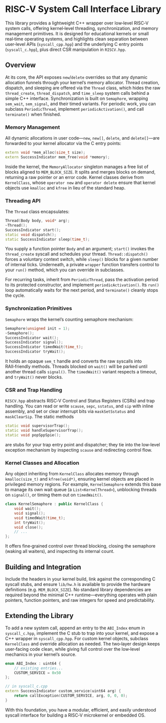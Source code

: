 # RISC‑V System Call Interface Library

This library provides a lightweight C++ wrapper over low‑level RISC‑V system calls, offering kernel‑level threading, synchronization, and memory management primitives. It is designed for educational kernels or small real‑time operating systems, and highlights clean separation between user‑level APIs (`syscall_cpp.hpp`) and the underlying C entry points (`syscall_c.hpp`), plus direct CSR manipulation in `RISCV.hpp`.

## Overview

At its core, the API exposes `new`/`delete` overrides so that any dynamic allocation funnels through your kernel’s memory allocator. Thread creation, dispatch, and sleeping are offered via the `Thread` class, which hides the raw `thread_create`, `thread_dispatch`, and `time_sleep` system calls behind a simple C++ interface. Synchronization is built on `Semaphore`, wrapping `sem_wait`, `sem_signal`, and their timed variants. For periodic work, you can subclass `PeriodicThread`, implement `periodicActivation()`, and call `terminate()` when finished.

### Memory Management

All dynamic allocations in user code—`new`, `new[]`, `delete`, and `delete[]`—are forwarded to your kernel allocator via the C entry points:

```cpp
extern void *mem_alloc(size_t size);
extern SuccessIndicator mem_free(void *memory);
```

Inside the kernel, the `MemoryAllocator` singleton manages a free list of blocks aligned to `MEM_BLOCK_SIZE`. It splits and merges blocks on demand, returning a raw pointer or an error code. Kernel classes derive from `KernelClass`, whose `operator new` and `operator delete` ensure that kernel objects use `kmalloc` and `kfree` in lieu of the standard heap.

### Threading API

The `Thread` class encapsulates:

```cpp
Thread(Body body, void* arg);
~Thread();
SuccessIndicator start();
static void dispatch();
static SuccessIndicator sleep(time_t);
```

You supply a function pointer `Body` and an argument; `start()` invokes the `thread_create` syscall and schedules your thread. `Thread::dispatch()` forces a voluntary context switch, while `sleep()` blocks for a given number of internal ticks. Underneath, a private `wrapper` function transfers control to your `run()` method, which you can override in subclasses.

For recurring tasks, inherit from `PeriodicThread`, pass the activation period to its protected constructor, and implement `periodicActivation()`. Its `run()` loop automatically waits for the next period, and `terminate()` cleanly stops the cycle.

### Synchronization Primitives

`Semaphore` wraps the kernel’s counting semaphore mechanism:

```cpp
Semaphore(unsigned init = 1);
~Semaphore();
SuccessIndicator wait();
SuccessIndicator signal();
SuccessIndicator timedWait(time_t);
SuccessIndicator tryWait();
```

It holds an opaque `sem_t` handle and converts the raw syscalls into RAII‑friendly methods. Threads blocked on `wait()` will be parked until another thread calls `signal()`. The `timedWait()` variant respects a timeout, and `tryWait()` never blocks.

### CSR and Trap Handling

`RISCV.hpp` abstracts RISC‑V Control and Status Registers (CSRs) and trap handling. You can read or write `scause`, `sepc`, `sstatus`, and `sip` with inline assembly, and set or clear interrupt bits via `maskSetSstatus` and `maskClearSip`. The static methods

```cpp
static void supervisorTrap();
static void handleSupervisorTrap();
static void popSppSpie();
```

are stubs for your trap entry point and dispatcher; they tie into the low‑level exception mechanism by inspecting `scause` and redirecting control flow.

### Kernel Classes and Allocation

Any object inheriting from `KernelClass` allocates memory through `kmalloc(size_t)` and `kfree(void*)`, ensuring kernel objects are placed in privileged memory regions. For example, `KernelSemaphore` extends this base to manage its own wait queue (a `List<KernelThread>`), unblocking threads on `signal()`, or timing them out on `timedWait()`.

```cpp
class KernelSemaphore : public KernelClass {
    void wait();
    void signal();
    void timedWait(time_t);
    int tryWait();
    void close();
    // ...
};
```

It offers fine‑grained control over thread blocking, closing the semaphore (waking all waiters), and inspecting its internal count.

## Building and Integration

Include the headers in your kernel build, link against the corresponding C syscall stubs, and ensure `lib/hw.h` is available to provide the hardware definitions (e.g. `MEM_BLOCK_SIZE`). No standard library dependencies are required beyond the minimal C++ runtime—everything operates with plain pointers, function pointers, and raw integers for speed and predictability.

## Extending the Library

To add a new system call, append an entry to the `ABI_Index` enum in `syscall_c.hpp`, implement the C stub to trap into your kernel, and expose a C++ wrapper in `syscall_cpp.hpp`. For custom kernel objects, subclass `KernelClass` and override allocation as needed. The two‑layer design keeps user‑facing code clean, while giving full control over the low‑level mechanics in your kernel’s source.

```cpp
enum ABI_Index : uint64 {
    // existing entries...
    CUSTOM_SERVICE = 0x50
};

// in syscall_c.cpp
extern SuccessIndicator custom_service(uint64 arg) {
    return callException(CUSTOM_SERVICE, arg, 0, 0, 0);
}
```

With this foundation, you have a modular, efficient, and easily understood syscall interface for building a RISC‑V microkernel or embedded OS.
